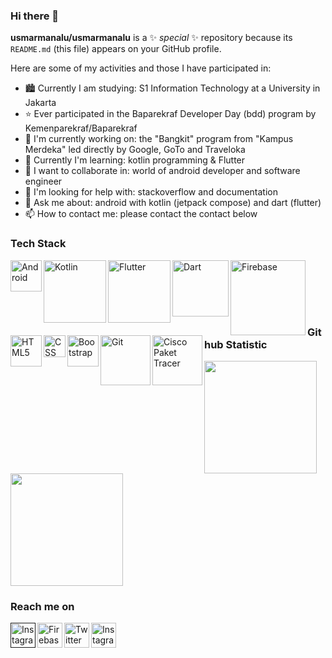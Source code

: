 ### Hi there 👋


**usmarmanalu/usmarmanalu** is a ✨ _special_ ✨ repository because its `README.md` (this file) appears on your GitHub profile.

Here are some of my activities and those I have participated in:

- 🏙 Currently I am studying: S1 Information Technology at a University in Jakarta
- ⭐ Ever participated in the Baparekraf Developer Day (bdd) program by Kemenparekraf/Baparekraf
- 🔭 I'm currently working on: the "Bangkit" program from "Kampus Merdeka" led directly by Google, GoTo and Traveloka
- 🌱 Currently I'm learning: kotlin programming & Flutter
- 👯 I want to collaborate in: world of android developer and software engineer
- 🤔 I'm looking for help with: stackoverflow and documentation
- 💬 Ask me about: android with kotlin (jetpack compose) and dart (flutter)
- 📫 How to contact me: please contact the contact below

### Tech Stack
  <a href="https://developer.android.com"><img align="left" alt="Android" title="Android" width="50px" src="https://upload.wikimedia.org/wikipedia/commons/6/64/Android_logo_2019_%28stacked%29.svg" /></a>
  <a href="https://kotlinlang.org"><img align="left" alt="Kotlin" title="Kotlin" width="100px" src="https://upload.wikimedia.org/wikipedia/commons/1/11/Kotlin_logo_2021.svg" /></a>
  <a href="https://flutter.dev"><img align="left" alt="Flutter" title="Flutter" width="100px" src="https://upload.wikimedia.org/wikipedia/commons/4/44/Google-flutter-logo.svg" /></a>
  <a href="https://dart.dev"><img align="left" alt="Dart" title="Dart" width="90px" src="https://upload.wikimedia.org/wikipedia/commons/f/fe/Dart_programming_language_logo.svg" /></a>
  <a href="https://firebase.google.com"><img align="left" alt="Firebase" title="Firebase" width="120px" src="https://upload.wikimedia.org/wikipedia/commons/3/37/Firebase_Logo.svg" /></a> <br><br>
  
  <a href="https://en.wikipedia.org/wiki/HTML5"><img align="left" alt="HTML5" title="HTML5" width="50px" src="https://upload.wikimedia.org/wikipedia/commons/6/61/HTML5_logo_and_wordmark.svg" /></a>
  <a href="https://en.wikipedia.org/wiki/CSS"><img align="left" alt="CSS" title="CSS" width="35px" src="https://upload.wikimedia.org/wikipedia/commons/d/d5/CSS3_logo_and_wordmark.svg" /></a>
  <a href="https://getbootstrap.com"><img align="left" alt="Bootstrap" title="Bootsrap" width="50px" src="https://upload.wikimedia.org/wikipedia/commons/b/b2/Bootstrap_logo.svg" /></a>
  <a href="https://git-scm.com"><img align="left" alt="Git" title="Git" width="80px" src="https://upload.wikimedia.org/wikipedia/commons/e/e0/Git-logo.svg" /></a>
  <a href="https://netacad.com"><img align="left" alt="Cisco Paket Tracer" title="Cisco Paket Tracer" width="80px" src="https://www.freepnglogos.com/uploads/cisco-png-logo/new-cisco-logo-png-1.png"/></a> <br><br>

  
### Github Statistic
<p align="left">
<a href="https://github.com/usmarmanalu">
  <img height="180em" src="https://github-readme-stats-eight-theta.vercel.app/api?username=usmarmanalu&show_icons=true&theme=algolia&include_all_commits=true&count_private=true"/>
  <img height="180em" src="https://github-readme-stats-eight-theta.vercel.app/api/top-langs/?username=usmarmanalu&layout=compact&langs_count=8&theme=algolia"/>
</a>
</p>

### Reach me on
<a href=""><img align="left" alt="Instagram" title="Instagram" width="40px" background="none" src="https://img.icons8.com/?size=512&id=xuvGCOXi8Wyg&format=png" /></a>

<a href="mailto:usmarmnl99@gmail.com?subject=Subjek%20Pesan&body=Isi%20Pesan%20Anda"><img align="left" alt="Firebase" title="Firebase" width="40px" src="https://img.icons8.com/?size=512&id=P7UIlhbpWzZm&format=png" /></a>

<a href="https://twitter.com/Usmarmnl99Usmar"><img align="left" alt="Twitter" title="Twitter" width="40px" src="https://img.icons8.com/?size=512&id=13963&format=png" /></a>

<a href="https://instagram.com/usmarmnl9699"><img align="left" alt="Instagram" title="Instagram" width="40px" background="none" src="https://img.icons8.com/?size=512&id=Xy10Jcu1L2Su&format=png" /></a>


